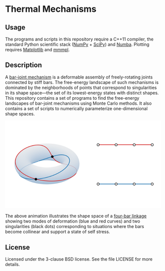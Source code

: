 Thermal Mechanisms
==================

Usage
-----

The programs and scripts in this repository require a C++11 compiler,
the standard Python scientific stack ([NumPy][numpy] + [SciPy][scipy])
and [Numba][numba].  Plotting requires [Matplotlib][mpl] and
[mmmpl][mmmpl].

Description
-----------

A [bar-joint mechanism][mech] is a deformable assembly of
freely-rotating joints connected by stiff bars.  The free-energy
landscape of such mechanisms is dominated by the neighborhoods of points
that correspond to singularities in its shape space—the set of its
lowest-energy states with distinct shapes.  This repository contains
a set of programs to find the free-energy landscapes of bar-joint
mechanisms using Monte Carlo methods.  It also contains a set of scripts
to numerically parameterize one-dimensional shape spaces.

<p align="center">
  <img src="https://raw.githubusercontent.com/manu-mannattil/assets/master/thermmech/4bar.gif" alt="Four-bar linkage animation"/>
</p>

The above animation illustrates the shape space of a [four-bar
linkage][4bar] showing two modes of deformation (blue and red curves)
and two singularities (black dots) corresponding to situations where the
bars become collinear and support a state of self stress.

License
-------

Licensed under the 3-clause BSD license. See the file LICENSE for more
details.

[4bar]: https://en.wikipedia.org/wiki/Four-bar_linkage
[mech]: https://en.wikipedia.org/wiki/Mechanism_(engineering)
[mmmpl]: https://github.com/manu-mannattil/mmmpl
[mpl]: https://matplotlib.org
[numba]: https://numba.pydata.org
[numpy]: https://numpy.org
[scipy]: https://scipy.org
